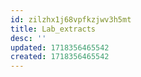 ```yaml
---
id: zilzhx1j68vpfkzjwv3h5mt
title: Lab_extracts
desc: ''
updated: 1718356465542
created: 1718356465542
---
```

